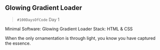 ## Glowing Gradient Loader

> `#100DaysOfCode` Day 1

Minimal Software: Glowing Gradient Loader
Stack: HTML & CSS

When the only ornamentation is through light, you know you have captured the essence.
